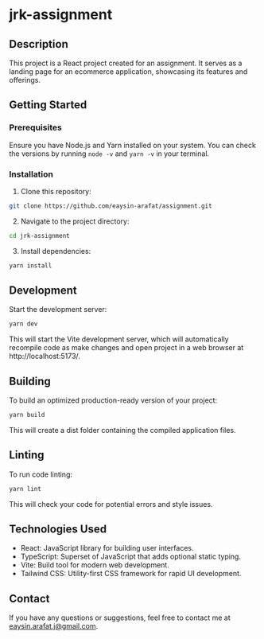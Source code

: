 # jrk-assignment

## Description

This project is a React project created for an assignment. It serves as a landing page for an ecommerce application, showcasing its features and offerings.

## Getting Started

### Prerequisites

Ensure you have Node.js and Yarn installed on your system. You can check the versions by running `node -v` and `yarn -v` in your terminal.

### Installation

01. Clone this repository:
   ```bash
   git clone https://github.com/eaysin-arafat/assignment.git
   ```
02. Navigate to the project directory:

```bash
cd jrk-assignment
```

03. Install dependencies:

```bash
yarn install
```

## Development
Start the development server:

```bash
yarn dev
```
This will start the Vite development server, which will automatically recompile code as make changes and open  project in a web browser at http://localhost:5173/.

## Building
To build an optimized production-ready version of your project:

```bash
yarn build
```
This will create a dist folder containing the compiled application files.

## Linting
To run code linting:

```bash
yarn lint
```
This will check your code for potential errors and style issues.

## Technologies Used
- React: JavaScript library for building user interfaces.
- TypeScript: Superset of JavaScript that adds optional static typing.
- Vite: Build tool for modern web development.
- Tailwind CSS: Utility-first CSS framework for rapid UI development.

## Contact
If you have any questions or suggestions, feel free to contact me at eaysin.arafat.j@gmail.com.



